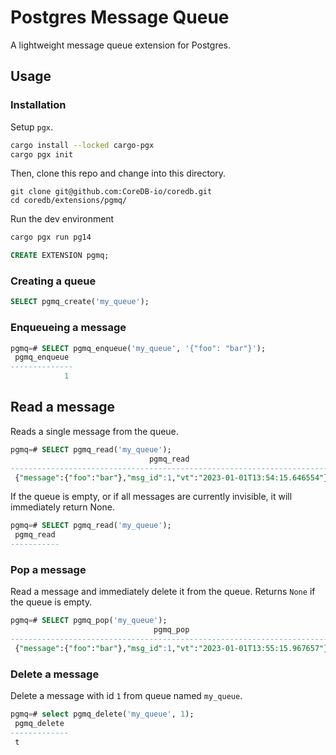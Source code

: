 # Postgres Message Queue

A lightweight message queue extension for Postgres.

## Usage

### Installation

Setup `pgx`.
```bash
cargo install --locked cargo-pgx
cargo pgx init
```

Then, clone this repo and change into this directory.

```
git clone git@github.com:CoreDB-io/coredb.git
cd coredb/extensions/pgmq/
```

Run the dev environment
```bash
cargo pgx run pg14
```


```sql
CREATE EXTENSION pgmq;
```

### Creating a queue

```sql
SELECT pgmq_create('my_queue');
```

### Enqueueing a message

```sql
pgmq=# SELECT pgmq_enqueue('my_queue', '{"foo": "bar"}');
 pgmq_enqueue 
--------------
            1
```

## Read a message
Reads a single message from the queue. 
```sql
pgmq=# SELECT pgmq_read('my_queue');
                               pgmq_read                                
------------------------------------------------------------------------
 {"message":{"foo":"bar"},"msg_id":1,"vt":"2023-01-01T13:54:15.646554"}
```

If the queue is empty, or if all messages are currently invisible, it will immediately return None.
```sql
pgmq=# SELECT pgmq_read('my_queue');
 pgmq_read 
-----------
```

### Pop a message
Read a message and immediately delete it from the queue. Returns `None` if the queue is empty.
```sql
pgmq=# SELECT pgmq_pop('my_queue');
                                pgmq_pop                                
------------------------------------------------------------------------
 {"message":{"foo":"bar"},"msg_id":1,"vt":"2023-01-01T13:55:15.967657"}
```

### Delete a message
Delete a message with id `1` from queue named `my_queue`.
```sql
pgmq=# select pgmq_delete('my_queue', 1);
 pgmq_delete 
-------------
 t
 ```

